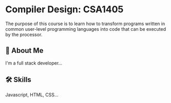 # Compiler Design: CSA1405

 The purpose of this course is to learn how to transform programs written in common user-level programming languages into code that can be executed by the processor.


## 🚀 About Me
I'm a full stack developer...


## 🛠 Skills
Javascript, HTML, CSS...


